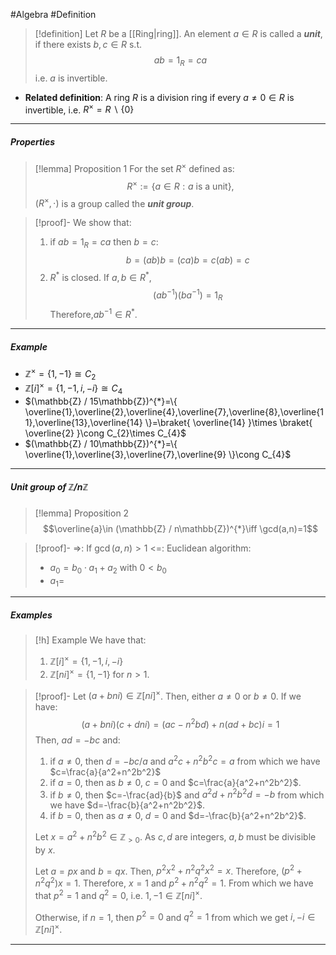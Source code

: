 #Algebra #Definition 

> [!definition]
> Let $R$ be a [[Ring|ring]]. An element $a\in R$ is called a ***unit***, if there exists $b,c\in R$ s.t. $$ab=1_{R}=ca$$i.e. $a$ is invertible.
- **Related definition**: A ring $R$ is a division ring if every $a\neq 0\in R$ is invertible, i.e. $R^\times=R \backslash \{ 0 \}$
---
##### Properties
> [!lemma] Proposition 1
> For the set $R^{\times}$ defined as: $$R^{\times}:=\{ a\in R:a\text{ is a unit} \},$$ $(R^\times,\cdot)$ is a group called the ***unit group***.

> [!proof]-
> We show that:
> 	1. if $ab=1_{R}=ca$ then $b=c$:$$b=(ab)b=(ca)b=c(ab)=c$$
> 	2. $R^*$ is closed. If $a,b\in R^{*}$, $$(ab^{-1})(ba^{-1})=1_{R}$$Therefore,$ab^{-1}\in R^{*}$.
---
##### Example
- $\mathbb{Z}^{\times}=\{ 1,-1 \}\cong C_{2}$
- $\mathbb{Z}[i]^{\times}=\{ 1,-1,i,-i \}\cong C_{4}$
-  $(\mathbb{Z} / 15\mathbb{Z})^{*}=\{ \overline{1},\overline{2},\overline{4},\overline{7},\overline{8},\overline{11},\overline{13},\overline{14} \}=\braket{ \overline{14}  }\times \braket{ \overline{2}  }\cong C_{2}\times C_{4}$
- $(\mathbb{Z} / 10\mathbb{Z})^{*}=\{ \overline{1},\overline{3},\overline{7},\overline{9} \}\cong C_{4}$
---
##### Unit group of $\mathbb{Z}/n\mathbb{Z}$
> [!lemma] Proposition 2
> $$\overline{a}\in (\mathbb{Z} / n\mathbb{Z})^{*}\iff \gcd(a,n)=1$$

> [!proof]-
> =>: If $\gcd(a,n)> 1$
> <=: Euclidean algorithm: 
> - $a_{0}=b_{0}\cdot a_{1}+a_{2}$ with $0<b_{0}$
> - $a_{1}=$
---
##### Examples
> [!h] Example
> We have that:
> 1. $\mathbb{Z}[i]^\times=\{ 1,-1,i,-i \}$
> 2. $\mathbb{Z}[ni]^\times=\{ 1,-1 \}$ for $n>1$.

> [!proof]-
> Let $(a+bni)\in \mathbb{Z}[ni]^\times$. Then, either $a\neq 0$ or $b\neq 0$. If we have: $$(a+bni)(c+dni)=(ac-n^2bd)+n(ad+bc)i=1$$Then, $ad=-bc$ and: 
> 1. if $a\neq0$, then $d=-bc /a$ and $a^2c+n^2b^2c=a$ from which we have $c=\frac{a}{a^2+n^2b^2}$
> 2. if $a=0$, then as $b\neq 0$, $c=0$ and $c=\frac{a}{a^2+n^2b^2}$.
> 3. if $b\neq 0$, then $c=-\frac{ad}{b}$ and ${a^2d}+n^2b^2d=-b$ from which we have $d=-\frac{b}{a^2+n^2b^2}$.
> 4. if $b=0$, then as $a\neq 0$, $d=0$ and $d=-\frac{b}{a^2+n^2b^2}$.
>    
> Let $x=a^2+n^2b^2\in \mathbb{Z}_{>0}$. As $c,d$ are integers, $a,b$ must be divisible by $x$. 
> 
> Let $a=px$ and $b=qx$.  Then, $p^2x^2+n^2q^2x^2=x$. Therefore, $(p^2+n^2q^2)x=1$. Therefore, $x=1$ and $p^2+n^2q^2=1$. From which we have that $p^2=1$ and $q^2=0$, i.e. $1,-1\in \mathbb{Z}[ni]^\times$.
> 
> Otherwise, if $n=1$, then $p^2=0$ and $q^2=1$ from which we get $i,-i\in \mathbb{Z}[ni]^\times$. 
---
